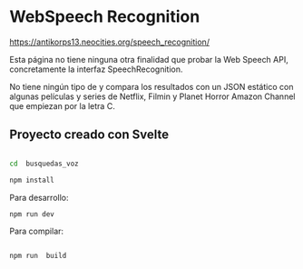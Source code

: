 
# WebSpeech Recognition
https://antikorps13.neocities.org/speech_recognition/

Esta página no tiene ninguna otra finalidad que probar la Web Speech API, concretamente la interfaz SpeechRecognition.

No tiene ningún tipo de y compara los resultados con un JSON estático con algunas películas y series de Netflix, Filmin y Planet Horror Amazon Channel que empiezan por la letra C.

## Proyecto creado con Svelte

```bash

cd  busquedas_voz

npm install

```
Para desarrollo:
```bash
npm run dev
```
Para compilar:

```bash

npm run  build